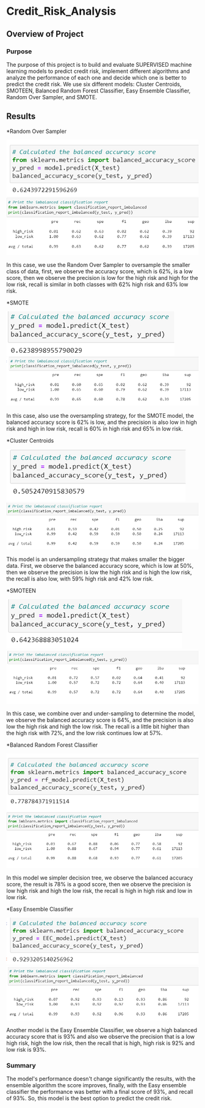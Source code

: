 # Credit_Risk_Analysis
## Overview of Project 
### Purpose
The purpose of this project is to build and evaluate SUPERVISED machine learning models to predict credit risk, implement different algorithms and analyze the performance of each one and decide which one is better to predict the credit risk. We use six different models: Cluster Centroids, SMOTEEN, Balanced Random Forest Classifier, Easy Ensemble Classifier, Random Over Sampler, and SMOTE.

## Results 

*Random Over Sampler

![bsc_RandomOverSampler](Images/bsc_RandomOverSampler.png)
![recall_RandomOverSampler](Images/recall_RandomOverSampler.png)

In this case, we use the Random Over Sampler to oversample the smaller class of data, first, we observe the accuracy score, which is 62%, is a low score, then we observe the precision is low for the high risk and high for the low risk, recall is similar in both classes with 62% high risk and 63% low risk.


*SMOTE

![bsc_SMOTE](Images/bsc_SMOTE.png)
![recall_SMOTE](Images/recall_SMOTE.png)

In this case, also use the oversampling strategy, for the SMOTE model, the balanced accuracy score is 62% is low, and the precision is also low in high risk and high in low risk, recall is 60% in high risk and 65% in low risk.

*Cluster Centroids 

![bsc_ClusterCentroids](Images/Images//bsc_ClusterCentroids.png)
![recall_ClusterCentroids](Images/Images/recall_ClusterCentroids.png)

This model is an undersampling strategy that makes smaller the bigger data. First, we observe the balanced accuracy score, which is low at 50%, then we observe the precision is low the high risk and is high the low risk, the recall is also low, with 59% high risk and 42% low risk.

*SMOTEEN

![bsc_SMOTEEN](Images/Images/bsc_SMOTEEN.png)
![recall_SMOTEEN](Images/Images/recall_SMOTEEN.png)

In this case, we combine over and under-sampling to determine the model, we observe the balanced accuracy score is 64%, and the precision is also low the high risk and high the low risk. The recall is a little bit higher than the high risk with 72%, and the low risk continues low at 57%.

*Balanced Random Forest Classifier

![bsc_BalancedRandomForestClassifier](Images/bsc_BalancedRandomForestClassifier.png)
![recall_BalancedRandomForestClassifier](Images/recall_BalancedRandomForestClassifier.png)

In this model we simpler decision tree, we observe the balanced accuracy score, the result is 78% is a good score, then we observe the precision is low high risk and high the low risk, the recall is high in high risk and low in low risk.

*Easy Ensemble Classifier

![bsc_EasyEnsembleClassifier](Images/bsc_EasyEnsembleClassifier.png)
![recall_EasyEnsembleClassifier](Images/recall_EasyEnsembleClassifier.png)

Another model is the Easy Ensemble Classifier, we observe a high balanced accuracy score that is 93% and also we observe the precision that is a low high risk, high the low risk, then the recall that is high, high risk is 92% and low risk is 93%.

### Summary

The model's performance doesn't change significantly the results, with the ensemble algorithm the score improves, finally, with the Easy ensemble classifier the performance was better with a final score of 93%, and recall of 93%. So, this model is the best option to predict the credit risk. 

